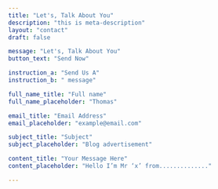 ```yaml
---
title: "Let's, Talk About You"
description: "this is meta-description"
layout: "contact"
draft: false

message: "Let's, Talk About You"
button_text: "Send Now"

instruction_a: "Send Us A"
instruction_b: " message"

full_name_title: "Full name"
full_name_placeholder: "Thomas"

email_title: "Email Address"
email_placeholder: "example@email.com"

subject_title: "Subject"
subject_placeholder: "Blog advertisement"

content_title: "Your Message Here"
content_placeholder: "Hello I’m Mr ‘x’ from.............."

---
```

